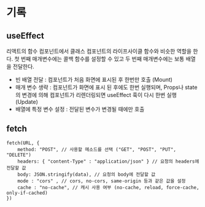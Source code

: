 # 기록

## useEffect

리액트의 함수 컴포넌트에서 클래스 컴포넌트의 라이프사이클 함수와 비슷한 역할을 한다.
첫 번째 매개변수에는 콜백 함수를 설정할 수 있고 두 번째 매개변수에는 보통 배열을 전달한다.

- 빈 배열 전달 : 컴포넌트가 처음 화면에 표시된 후 한번만 호출 (Mount)
- 매개 변수 생략 : 컴포넌트가 화면에 표시 된 후에도 한번 실행되며, Props나 state의 변경에 의해 컴포넌트가 리렌더링되면 useEffect 훅이 다시 한번 실행 (Update)
- 배열에 특정 변수 설정 : 전달된 변수가 변경될 때에만 호출

## fetch

```
fetch(URL, {
    method: "POST", // 사용할 메소드를 선택 ("GET", "POST", "PUT", "DELETE")
    headers: { "content-Type" : "application/json" } // 요청의 headers에 전달할 값
    body: JSON.stringify(data), // 요청의 body에 전달할 값
    mode : "cors" , // cors, no-cors, same-origin 등과 같은 값을 설정
    cache : "no-cache", // 캐시 사용 여부 (no-cache, reload, force-cache, only-if-cached)
})
```
